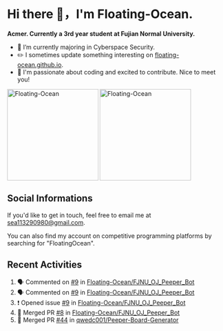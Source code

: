 # Hi there 👋，I'm Floating-Ocean.

**Acmer. Currently a 3rd year student at Fujian Normal University.**

- 🔭 I’m currently majoring in Cyberspace Security.
- ✏️ I sometimes update something interesting on [floating-ocean.github.io](https://floating-ocean.github.io/).
- 👯 I'm passionate about coding and excited to contribute. Nice to meet you!

<p><img align="left" height="212" src="https://readme-stats-eta-flame.vercel.app/api/top-langs?username=Floating-Ocean&show_icons=true&locale=en&layout=donut&&hide=html&border_radius=16" alt="Floating-Ocean" /></p>

<p><img align="center" height="212" src="https://readme-stats-eta-flame.vercel.app/api?username=Floating-Ocean&show_icons=true&locale=en&exclude_repo=Floating-Ocean.github.io&border_radius=16&rank_icon=github&show=reviews" alt="Floating-Ocean" /></p>

## Social Informations

If you'd like to get in touch, feel free to email me at [sea113290980@gmail.com](mailto:sea113290980@gmail.com).

You can also find my account on competitive programming platforms by searching for "FloatingOcean".

## Recent Activities
<!--START_SECTION:activity-->
1. 🗣 Commented on [#9](https://github.com/Floating-Ocean/FJNU_OJ_Peeper_Bot/issues/9#issuecomment-2727573766) in [Floating-Ocean/FJNU_OJ_Peeper_Bot](https://github.com/Floating-Ocean/FJNU_OJ_Peeper_Bot)
2. 🗣 Commented on [#9](https://github.com/Floating-Ocean/FJNU_OJ_Peeper_Bot/issues/9#issuecomment-2708194673) in [Floating-Ocean/FJNU_OJ_Peeper_Bot](https://github.com/Floating-Ocean/FJNU_OJ_Peeper_Bot)
3. ❗ Opened issue [#9](https://github.com/Floating-Ocean/FJNU_OJ_Peeper_Bot/issues/9) in [Floating-Ocean/FJNU_OJ_Peeper_Bot](https://github.com/Floating-Ocean/FJNU_OJ_Peeper_Bot)
4. 🎉 Merged PR [#8](https://github.com/Floating-Ocean/FJNU_OJ_Peeper_Bot/pull/8) in [Floating-Ocean/FJNU_OJ_Peeper_Bot](https://github.com/Floating-Ocean/FJNU_OJ_Peeper_Bot)
5. 🎉 Merged PR [#44](https://github.com/qwedc001/Peeper-Board-Generator/pull/44) in [qwedc001/Peeper-Board-Generator](https://github.com/qwedc001/Peeper-Board-Generator)
<!--END_SECTION:activity-->


